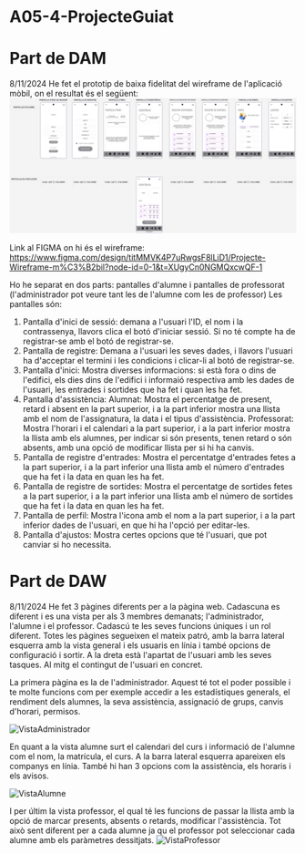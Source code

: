 # A05-4-ProjecteGuiat

Part de DAM
=================
8/11/2024
He fet el prototip de baixa fidelitat del wireframe de l'aplicació mòbil, on el resultat és el següent:
![alt text](image.png)

Link al FIGMA on hi és el wireframe: https://www.figma.com/design/titMMVK4P7uRwgsF8lLiD1/Projecte-Wireframe-m%C3%B2bil?node-id=0-1&t=XUgyCn0NGMQxcwQF-1

Ho he separat en dos parts: pantalles d'alumne i pantalles de professorat (l'administrador pot veure tant les de l'alumne com les de professor)
Les pantalles són:
1) Pantalla d'inici de sessió: demana a l'usuari l'ID, el nom i la contrassenya, llavors clica el botó d'iniciar sessió. Si no té compte ha de registrar-se amb el botó de registrar-se.
2) Pantalla de registre: Demana a l'usuari les seves dades, i llavors l'usuari ha d'acceptar el termini i les condicions i clicar-li al botó de registrar-se.
3) Pantalla d'inici: Mostra diverses informacions: si està fora o dins de l'edifici, els dies dins de l'edifici i informaió respectiva amb les dades de l'usuari, les entrades i sortides que ha fet i quan les ha fet.
4) Pantalla d'assistència:
    Alumnat: Mostra el percentatge de present, retard i absent en la part superior, i a la part inferior mostra una llista amb el nom de l'assignatura, la data  i el tipus d'assistència.
    Professorat: Mostra l'horari i el calendari a la part superior, i a la part inferior mostra la llista amb els alumnes, per indicar si són presents, tenen retard o són absents, amb una opció de modificar llista per si hi ha canvis.
5) Pantalla de registre d'entrades: Mostra el percentatge d'entrades fetes a la part superior, i a la part inferior una llista amb el número d'entrades que ha fet i la data en quan les ha fet.
6) Pantalla de registre de sortides: Mostra el percentatge de sortides fetes a la part superior, i a la part inferior una llista amb el número de sortides que ha fet i la data en quan les ha fet.
7) Pantalla de perfil: Mostra l'icona amb el nom a la part superior, i a la part inferior dades de l'usuari, en que hi ha l'opció per editar-les.
8) Pantalla d'ajustos: Mostra certes opcions que té l'usuari, que pot canviar si ho necessita.

Part de DAW
======================
8/11/2024
He fet 3 pàgines diferents per a la pàgina web. Cadascuna es diferent i es una vista per als 3 membres demanats; l'administrador, l'alumne i el professor. Cadascú te les seves funcions úniques i un rol diferent.
Totes les pàgines segueixen el mateix patró, amb la barra lateral esquerra amb la vista general i els usuaris en línia i també opcions de configuració i sortir. A la dreta està l'apartat de l'usuari amb les seves tasques. Al mitg el contingut de l'usuari en concret.

La primera pàgina es la de l'administrador. Aquest té tot el poder possible i te molte funcions com per exemple accedir a les estadístiques generals, el rendiment dels alumnes, la seva assistència, assignació de grups, canvis d'horari, permisos.

![VistaAdministrador](https://github.com/user-attachments/assets/9e199f44-d399-438e-bfd6-3c592df75b4b)

En quant a la vista alumne surt el calendari del curs i informació de l'alumne com el nom, la matrícula, el curs. A la barra lateral esquerra apareixen els companys en línia. També hi han 3 opcions com la assistència, els horaris i els avisos.

![VistaAlumne](https://github.com/user-attachments/assets/739867e3-349d-409c-b86c-ad2b1287f1ff)

I per últim la vista professor, el qual té les funcions de passar la llista amb la opció de marcar presents, absents o retards, modificar l'assistència. Tot això sent diferent per a cada alumne ja qu el professor pot seleccionar cada alumne amb els paràmetres dessitjats.
![VistaProfessor](https://github.com/user-attachments/assets/e93dda18-3872-4a77-8bed-374666b3d267)


